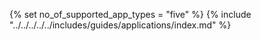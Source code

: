 {% set no_of_supported_app_types = "five" %}
{% include "../../../../../includes/guides/applications/index.md" %}